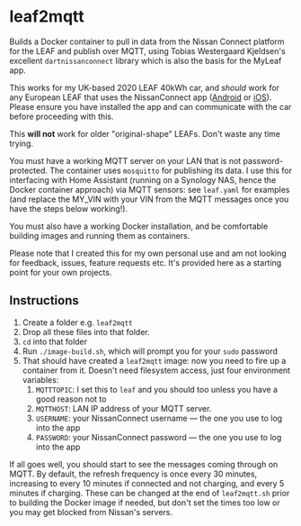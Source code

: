 # leaf2mqtt
Builds a Docker container to pull in data from the Nissan Connect platform for the LEAF and publish over MQTT, using Tobias Westergaard Kjeldsen's excellent `dartnissanconnect` library which is also the basis for the MyLeaf app.

This works for my UK-based 2020 LEAF 40kWh car, and *should* work for any European LEAF that uses the NissanConnect app ([Android](https://play.google.com/store/apps/details?id=eu.nissan.nissanconnect.services&hl=en_GB&gl=US) or [iOS](https://apps.apple.com/gb/app/nissanconnect-services/id1451280347)). Please ensure you have installed the app and can communicate with the car before proceeding with this.

This **will not** work for older "original-shape" LEAFs. Don't waste any time trying.

You must have a working MQTT server on your LAN that is not password-protected. The container uses `mosquitto` for publishing its data. I use this for interfacing with Home Assistant (running on a Synology NAS, hence the Docker container approach) via MQTT sensors: see `leaf.yaml` for examples (and replace the MY_VIN with your VIN from the MQTT messages once you have the steps below working!).

You must also have a working Docker installation, and be comfortable building images and running them as containers.

Please note that I created this for my own personal use and am not looking for feedback, issues, feature requests etc. It's provided here as a starting point for your own projects.

## Instructions

1. Create a folder e.g. `leaf2mqtt`
1. Drop all these files into that folder.
1. `cd` into that folder
1. Run `./image-build.sh`, which will prompt you for your `sudo` password
1. That should have created a `leaf2mqtt` image: now you need to fire up a container from it. Doesn't need filesystem access, just four environment variables:
    1. `MQTTTOPIC`: I set this to `leaf` and you should too unless you have a good reason not to
    1. `MQTTHOST`: LAN IP address of your MQTT server.
    1. `USERNAME`: your NissanConnect username — the one you use to log into the app
    1. `PASSWORD`: your NissanConnect password — the one you use to log into the app

If all goes well, you should start to see the messages coming through on MQTT. By default, the refresh frequency is once every 30 minutes, increasing to every 10 minutes if connected and not charging, and every 5 minutes if charging. These can be changed at the end of `leaf2mqtt.sh` prior to building the Docker image if needed, but don't set the times too low or you may get blocked from Nissan's servers.
